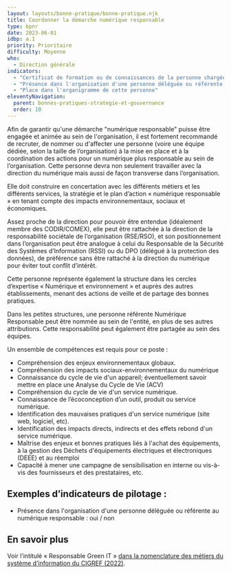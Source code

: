 ```yaml
---
layout: layouts/bonne-pratique/bonne-pratique.njk
title: Coordonner la démarche numérique responsable
type: bpnr
date: 2023-06-01
idbp: a.1
priority: Prioritaire
difficulty: Moyenne
who:
  - Direction générale
indicators:
  - "Certificat de formation ou de connaissances de la personne chargée de la démarche numérique responsable"
  - "Présence dans l'organisation d'une personne déléguée ou référente au numérique responsable : oui / non"
  - "Place dans l'organigramme de cette personne"
eleventyNavigation:
  parent: bonnes-pratiques-strategie-et-gouvernance
  order: 10
---
```


Afin de garantir qu'une démarche "numérique responsable" puisse être engagée et animée au sein de l'organisation, il est fortement recommandé de recruter,  de nommer ou d'affecter une personne (voire une équipe dédiée, selon la taille de l’organisation) à la mise en place et à la coordination des actions pour un numérique plus responsable au sein de l’organisation. Cette personne devra non seulement travailler avec la direction du numérique mais aussi de façon transverse dans l’organisation.

Elle doit construire en concertation avec les différents métiers et les différents services, la stratégie et le plan d’action « numérique responsable » en tenant compte des impacts environnementaux, sociaux et économiques.

Assez proche de la direction pour pouvoir être entendue (idéalement membre des CODIR/COMEX), elle peut être rattachée à la direction de la responsabilité sociétale de l’organisation (RSE/RSO), et son positionnement dans l’organisation peut être analogue à celui du Responsable de la Sécurité des Systèmes d’Information (RSSI) ou du DPO (délégué à la protection des données), de préférence sans être rattaché à la direction du numérique pour éviter tout conflit d’intérêt.

Cette personne représente également la structure dans les cercles d’expertise « Numérique et environnement » et auprès des autres établissements, menant des actions de veille et de partage des bonnes pratiques.

Dans les petites structures, une personne référente Numérique Responsable peut être nommée au sein de l'entité, en plus de ses autres attributions. Cette responsabilité peut également être partagée au sein des équipes.

Un ensemble de compétences est requis pour ce poste : 

* Compréhension des enjeux environnementaux globaux.
* Compréhension des impacts sociaux-environnementaux du numérique
* Connaissance du cycle de vie d'un appareil; éventuellement savoir mettre en place une Analyse du Cycle de Vie (ACV)
* Compréhension du cycle de vie d'un service numérique.
* Connaissance de l’écoconception d’un outil, produit ou service numérique.
* Identification des mauvaises pratiques d'un service numérique (site web, logiciel, etc).
* Identification des impacts directs, indirects et des effets rebond d'un service numérique.
* Maîtrise des enjeux et bonnes pratiques liés à l'achat des équipements, à la gestion des Déchets d'équipements électriques et électroniques (DEEE) et au réemploi
* Capacité à mener une campagne de sensibilisation en interne ou vis-à-vis des fournisseurs et des prestataires, etc.

## Exemples d’indicateurs de pilotage :
* Présence dans l'organisation d'une personne déléguée ou référente au numérique responsable : oui / non


## En savoir plus 
 
Voir l’intitulé « Responsable Green IT » [dans la nomenclature des métiers du système d’information du CIGREF (2022)](https://www.cigref.fr/wp/wp-content/uploads/2022/09/cigref_nomenclature_rh_des_profils_metiers_du_si_version_complete_2022.4.pdf).

